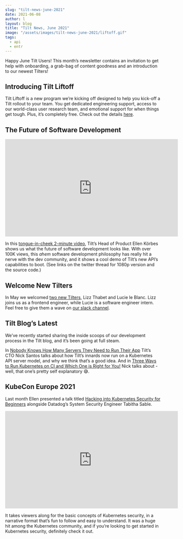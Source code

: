 ```yaml
---
slug: "tilt-news-june-2021"
date: 2021-06-08
author: l
layout: blog
title: "Tilt News, June 2021"
image: "/assets/images/tilt-news-june-2021/liftoff.gif"
tags:
  - api
  - entr
---
```


Happy June Tilt Users! This month’s newsletter contains an invitation to get
help with onboarding, a grab-bag of content goodness and an introduction to our
newest Tilters!

## Introducing Tilt Liftoff

Tilt Liftoff is a new program we’re kicking off designed to help you kick-off a
Tilt rollout to your team. You get dedicated engineering support, access to our
world-class user research team, and emotional support for when things get
tough. Plus, it’s completely free. Check out the details
[here](https://tilt.dev/liftoff).

## The Future of Software Development

<div class="block block--video">
<iframe width="560" height="315" src="https://www.youtube.com/embed/WZUjLAeF048" frameborder="0" allow="accelerometer; autoplay; encrypted-media; gyroscope; picture-in-picture" allowfullscreen></iframe>
</div>

In this [tongue-in-cheek 2-minute
video](https://twitter.com/ellenkorbes/status/1400139022580826117), Tilt’s Head
of Product Ellen Körbes shows us what the future of software development looks
like. With over 100K views, this *ahem* software development philosophy has
really hit a nerve with the dev community, and it shows a cool demo of Tilt’s
new API’s capabilities to boot. (See links on the twitter thread for 1080p
version and the source code.)

## Welcome New Tilters

In May we welcomed [two new Tilters](https://tilt.dev/about), Lizz Thabet and
Lucie le Blanc. Lizz joins us as a frontend engineer, while Lucie is a software
engineer intern. Feel free to give them a wave on [our slack channel](https://app.slack.com/client/T09NY5SBT/CESBL84MV/).

## Tilt Blog’s Latest

We’ve recently started sharing the inside scoops of our development process in the Tilt blog, and it’s been going at full steam.

In [Nobody Knows How Many Servers They Need to Run Their
App](https://blog.tilt.dev/2021/04/30/how-many-servers.html) Tilt’s CTO Nick
Santos talks about how Tilt’s innards now run on a Kubernetes API server model,
and why we think that’s a good idea. And in [Three Ways to Run Kubernetes on CI
and Which One is Right for
You!](https://blog.tilt.dev/2021/04/02/kubernetes-on-ci.html) Nick talks about -
well, that one’s pretty self explanatory 😅.

## KubeCon Europe 2021

Last month Ellen presented a talk titled [Hacking into Kubernetes Security for
Beginners](https://www.youtube.com/watch?v=mLsCm9GVIQg) alongside Datadog’s
System Security Engineer Tabitha Sable.

<div class="block block--video">
<iframe width="560" height="315" src="https://www.youtube.com/embed/mLsCm9GVIQg" frameborder="0" allow="accelerometer; autoplay; encrypted-media; gyroscope; picture-in-picture" allowfullscreen></iframe>
</div>

It takes viewers along for the basic concepts of Kubernetes security, in a
narrative format that’s fun to follow and easy to understand. It was a huge hit
among the Kubernetes community, and if you’re looking to get started in
Kubernetes security, definitely check it out.
